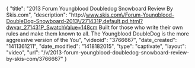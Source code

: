 {
    "title": "2013 Forum Youngblood Doubledog Snowboard Review By Skis.com",
    "description": "http:\/\/www.skis.com\/Forum-Youngblood-DoubleDog-Snowboard-2013\/271431P,default,pd.html?dwvar_271431P_SwatchValue=148cm  Built for those who write their own rules and make them known to all. The Youngblood DoubleDog is the more aggressive version of the You",
    "videoid": "3766667",
    "date_created": "1411361211",
    "date_modified": "1418182015",
    "type": "captivate",
    "layout": "video",
    "url": "\/v\/2013-forum-youngblood-doubledog-snowboard-review-by-skis-com\/3766667"
}